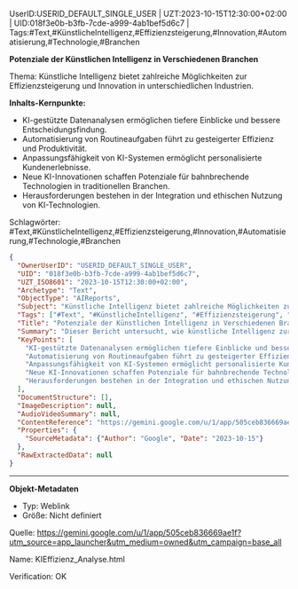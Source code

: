UserID:USERID_DEFAULT_SINGLE_USER | UZT:2023-10-15T12:30:00+02:00 | UID:018f3e0b-b3fb-7cde-a999-4ab1bef5d6c7 | Tags:#Text,#KünstlicheIntelligenz,#Effizienzsteigerung,#Innovation,#Automatisierung,#Technologie,#Branchen

**Potenziale der Künstlichen Intelligenz in Verschiedenen Branchen**

Thema: Künstliche Intelligenz bietet zahlreiche Möglichkeiten zur Effizienzsteigerung und Innovation in unterschiedlichen Industrien.

**Inhalts-Kernpunkte:**
- KI-gestützte Datenanalysen ermöglichen tiefere Einblicke und bessere Entscheidungsfindung.
- Automatisierung von Routineaufgaben führt zu gesteigerter Effizienz und Produktivität.
- Anpassungsfähigkeit von KI-Systemen ermöglicht personalisierte Kundenerlebnisse.
- Neue KI-Innovationen schaffen Potenziale für bahnbrechende Technologien in traditionellen Branchen.
- Herausforderungen bestehen in der Integration und ethischen Nutzung von KI-Technologien.

Schlagwörter: #Text,#KünstlicheIntelligenz,#Effizienzsteigerung,#Innovation,#Automatisierung,#Technologie,#Branchen

```json
{
  "OwnerUserID": "USERID_DEFAULT_SINGLE_USER",
  "UID": "018f3e0b-b3fb-7cde-a999-4ab1bef5d6c7",
  "UZT_ISO8601": "2023-10-15T12:30:00+02:00",
  "Archetype": "Text",
  "ObjectType": "AIReports",
  "Subject": "Künstliche Intelligenz bietet zahlreiche Möglichkeiten zur Effizienzsteigerung und Innovation in unterschiedlichen Industrien.",
  "Tags": ["#Text", "#KünstlicheIntelligenz", "#Effizienzsteigerung", "#Innovation", "#Automatisierung", "#Technologie", "#Branchen"],
  "Title": "Potenziale der Künstlichen Intelligenz in Verschiedenen Branchen",
  "Summary": "Dieser Bericht untersucht, wie künstliche Intelligenz zur Effizienzsteigerung und Innovation in verschiedenen Branchen beiträgt.",
  "KeyPoints": [
    "KI-gestützte Datenanalysen ermöglichen tiefere Einblicke und bessere Entscheidungsfindung.",
    "Automatisierung von Routineaufgaben führt zu gesteigerter Effizienz und Produktivität.",
    "Anpassungsfähigkeit von KI-Systemen ermöglicht personalisierte Kundenerlebnisse.",
    "Neue KI-Innovationen schaffen Potenziale für bahnbrechende Technologien in traditionellen Branchen.",
    "Herausforderungen bestehen in der Integration und ethischen Nutzung von KI-Technologien."
  ],
  "DocumentStructure": [],
  "ImageDescription": null,
  "AudioVideoSummary": null,
  "ContentReference": "https://gemini.google.com/u/1/app/505ceb836669ae1f?utm_source=app_launcher&utm_medium=owned&utm_campaign=base_all",
  "Properties": {
    "SourceMetadata": {"Author": "Google", "Date": "2023-10-15"}
  },
  "RawExtractedData": null
}
```

---

**Objekt-Metadaten**
- Typ: Weblink
- Größe: Nicht definiert

Quelle: https://gemini.google.com/u/1/app/505ceb836669ae1f?utm_source=app_launcher&utm_medium=owned&utm_campaign=base_all

Name: KIEffizienz_Analyse.html

Verification: OK